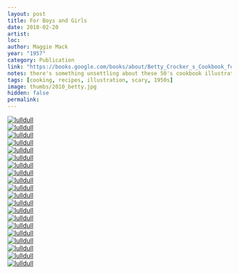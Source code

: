 ```yaml
---
layout: post
title: For Boys and Girls
date: 2010-02-20
artist: 
loc: 
author: Maggie Mack
year: "1957"
category: Publication
link: "https://books.google.com/books/about/Betty_Crocker_s_Cookbook_for_Boys_and_Gi.html?id=3R24mAEACAAJ"
notes: there's something unsettling about these 50's cookbook illustrations...
tags: [cooking, recipes, illustration, scary, 1950s]
image: thumbs/2010_betty.jpg
hidden: false
permalink:
---
```



<div class="post_image">
	<a href="{{ site.baseurl }}/images/posts/2010_betty/011.jpg" target="_blank">
	<img src="{{ site.baseurl }}/images/posts/2010_betty/011.jpg" alt="lulldull"></a>
</div>


<div class="post_image">
	<a href="{{ site.baseurl }}/images/posts/2010_betty/002.jpg" target="_blank">
	<img src="{{ site.baseurl }}/images/posts/2010_betty/002.jpg" alt="lulldull"></a>
</div>



<div class="post_image">
	<a href="{{ site.baseurl }}/images/posts/2010_betty/003.jpg" target="_blank">
	<img src="{{ site.baseurl }}/images/posts/2010_betty/003.jpg" alt="lulldull"></a>
</div>


<div class="post_image">
	<a href="{{ site.baseurl }}/images/posts/2010_betty/004.jpg" target="_blank">
	<img src="{{ site.baseurl }}/images/posts/2010_betty/004.jpg" alt="lulldull"></a>
</div>


<div class="post_image">
	<a href="{{ site.baseurl }}/images/posts/2010_betty/001.jpg" target="_blank">
	<img src="{{ site.baseurl }}/images/posts/2010_betty/001.jpg" alt="lulldull"></a>
</div>

<div class="post_image">
	<a href="{{ site.baseurl }}/images/posts/2010_betty/005.jpg" target="_blank">
	<img src="{{ site.baseurl }}/images/posts/2010_betty/005.jpg" alt="lulldull"></a>
</div>

<div class="post_image">
	<a href="{{ site.baseurl }}/images/posts/2010_betty/006.jpg" target="_blank">
	<img src="{{ site.baseurl }}/images/posts/2010_betty/006.jpg" alt="lulldull"></a>
</div>

<div class="post_image">
	<a href="{{ site.baseurl }}/images/posts/2010_betty/007.jpg" target="_blank">
	<img src="{{ site.baseurl }}/images/posts/2010_betty/007.jpg" alt="lulldull"></a>
</div>

<div class="post_image">
	<a href="{{ site.baseurl }}/images/posts/2010_betty/008.jpg" target="_blank">
	<img src="{{ site.baseurl }}/images/posts/2010_betty/008.jpg" alt="lulldull"></a>
</div>


<div class="post_image">
	<a href="{{ site.baseurl }}/images/posts/2010_betty/009.jpg" target="_blank">
	<img src="{{ site.baseurl }}/images/posts/2010_betty/009.jpg" alt="lulldull"></a>
</div>


<div class="post_image">
	<a href="{{ site.baseurl }}/images/posts/2010_betty/010.jpg" target="_blank">
	<img src="{{ site.baseurl }}/images/posts/2010_betty/010.jpg" alt="lulldull"></a>
</div>

<div class="post_image">
	<a href="{{ site.baseurl }}/images/posts/2010_betty/011.jpg" target="_blank">
	<img src="{{ site.baseurl }}/images/posts/2010_betty/011.jpg" alt="lulldull"></a>
</div>

<div class="post_image">
	<a href="{{ site.baseurl }}/images/posts/2010_betty/012.jpg" target="_blank">
	<img src="{{ site.baseurl }}/images/posts/2010_betty/012.jpg" alt="lulldull"></a>
</div>


<div class="post_image">
	<a href="{{ site.baseurl }}/images/posts/2010_betty/013.jpg" target="_blank">
	<img src="{{ site.baseurl }}/images/posts/2010_betty/013.jpg" alt="lulldull"></a>
</div>

<div class="post_image">
	<a href="{{ site.baseurl }}/images/posts/2010_betty/014.jpg" target="_blank">
	<img src="{{ site.baseurl }}/images/posts/2010_betty/014.jpg" alt="lulldull"></a>
</div>

<div class="post_image">
	<a href="{{ site.baseurl }}/images/posts/2010_betty/015.jpg" target="_blank">
	<img src="{{ site.baseurl }}/images/posts/2010_betty/015.jpg" alt="lulldull"></a>
</div>

<div class="post_image">
	<a href="{{ site.baseurl }}/images/posts/2010_betty/016.jpg" target="_blank">
	<img src="{{ site.baseurl }}/images/posts/2010_betty/016.jpg" alt="lulldull"></a>
</div>

<div class="post_image">
	<a href="{{ site.baseurl }}/images/posts/2010_betty/017.jpg" target="_blank">
	<img src="{{ site.baseurl }}/images/posts/2010_betty/017.jpg" alt="lulldull"></a>
</div>

<div class="post_image">
	<a href="{{ site.baseurl }}/images/posts/2010_betty/018.jpg" target="_blank">
	<img src="{{ site.baseurl }}/images/posts/2010_betty/018.jpg" alt="lulldull"></a>
</div>

<div class="post_image">
	<a href="{{ site.baseurl }}/images/posts/2010_betty/019.jpg" target="_blank">
	<img src="{{ site.baseurl }}/images/posts/2010_betty/019.jpg" alt="lulldull"></a>
</div>


